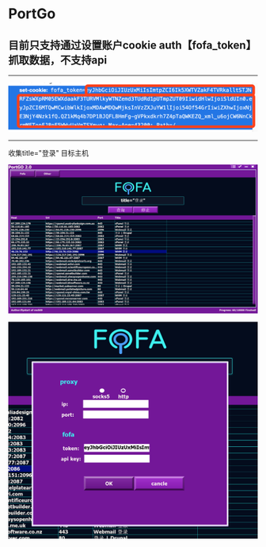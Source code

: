 # PortGo

## 目前只支持通过设置账户cookie auth【fofa_token】抓取数据，不支持api

---

![](3.png)

---
收集title="登录" 目标主机
 
 ![](1.png)

 
![](2.png)
 
